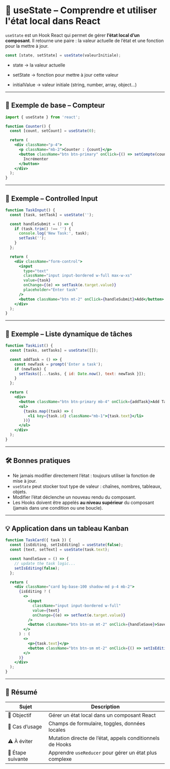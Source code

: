 # 🧠 useState – Comprendre et utiliser l'état local dans React

`useState` est un Hook React qui permet de gérer **l’état local d’un composant**. Il retourne une paire : la valeur actuelle de l’état et une fonction pour la mettre à jour.

```js
const [state, setState] = useState(valeurInitiale);
```

- state → la valeur actuelle

- setState → fonction pour mettre à jour cette valeur

- initialValue → valeur initiale (string, number, array, object...)

---

## 🧩 Exemple de base – Compteur

```jsx
import { useState } from 'react';

function Counter() {
  const [count, setCount] = useState(0);

  return (
    <div className="p-4">
      <p className="mb-2">Counter : {count}</p>
      <button className="btn btn-primary" onClick={() => setCompte(count + 1)}>
        Incrémenter
      </button>
    </div>
  );
}
```

---

## 📝 Exemple – Controlled Input

```jsx
function TaskInput() {
  const [task, setTask] = useState('');

  const handleSubmit = () => {
    if (task.trim() !== '') {
      console.log('New Task:', task);
      setTask('');
    }
  };

  return (
    <div className="form-control">
      <input
        type="text"
        className="input input-bordered w-full max-w-xs"
        value={task}
        onChange={(e) => setTask(e.target.value)}
        placeholder="Enter task"
      />
      <button className="btn mt-2" onClick={handleSubmit}>Add</button>
    </div>
  );
}
```

---

## 🧪 Exemple – Liste dynamique de tâches

```jsx
function TaskList() {
  const [tasks, setTasks] = useState([]);

  const addTask = () => {
    const newTask = prompt('Enter a task');
    if (newTask) {
      setTasks([...tasks, { id: Date.now(), text: newTask }]);
    }
  };

  return (
    <div>
      <button className="btn btn-primary mb-4" onClick={addTask}>Add Task</button>
      <ul>
        {tasks.map((task) => (
          <li key={task.id} className="mb-1">{task.text}</li>
        ))}
      </ul>
    </div>
  );
}
```

---

## 🛠️ Bonnes pratiques

- Ne jamais modifier directement l’état : toujours utiliser la fonction de mise à jour.
- `useState` peut stocker tout type de valeur : chaînes, nombres, tableaux, objets.
- Modifier l’état déclenche un nouveau rendu du composant.
- Les Hooks doivent être appelés **au niveau supérieur** du composant (jamais dans une condition ou une boucle).

---

## 💡 Application dans un tableau Kanban

```jsx
function TaskCard({ task }) {
  const [isEditing, setIsEditing] = useState(false);
  const [text, setText] = useState(task.text);

  const handleSave = () => {
    // update the task logic...
    setIsEditing(false);
  };

  return (
    <div className="card bg-base-100 shadow-md p-4 mb-2">
      {isEditing ? (
        <>
          <input
            className="input input-bordered w-full"
            value={text}
            onChange={(e) => setText(e.target.value)}
          />
          <button className="btn btn-sm mt-2" onClick={handleSave}>Save</button>
        </>
      ) : (
        <>
          <p>{task.text}</p>
          <button className="btn btn-sm mt-2" onClick={() => setIsEditing(true)}>Edit</button>
        </>
      )}
    </div>
  );
}
```

---

## 📌 Résumé

| Sujet             | Description                                               | 
| ----------------- | --------------------------------------------------------- |
| 🎯 Objectif       | Gérer un état local dans un composant React               |
| 🔧 Cas d’usage    | Champs de formulaire, toggles, données locales            |
| ⚠️ À éviter       | Mutation directe de l’état, appels conditionnels de Hooks |
| 🧭 Étape suivante | Apprendre `useReducer` pour gérer un état plus complexe   |
